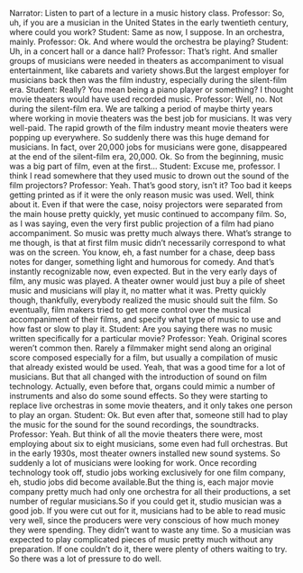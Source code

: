 
Narrator: Listen to part of a lecture in a music history class.
Professor: So, uh, if you are a musician in the United States in the early twentieth century, where could you work?
Student: Same as now, I suppose. In an orchestra, mainly.
Professor: Ok. And where would the orchestra be playing?
Student: Uh, in a concert hall or a dance hall?
Professor: That’s right. And smaller groups of musicians were needed in theaters as accompaniment to visual entertainment, like cabarets and variety shows.But the largest employer for musicians back then was the film industry, especially during the silent-film era.
Student: Really? You mean being a piano player or something? I thought movie theaters would have used recorded music.
Professor: Well, no. Not during the silent-film era. We are talking a period of maybe thirty years where working in movie theaters was the best job for musicians. It was very well-paid. The rapid growth of the film industry meant movie theaters were popping up everywhere. So suddenly there was this huge demand for musicians. In fact, over 20,000 jobs for musicians were gone, disappeared at the end of the silent-film era, 20,000. Ok. So from the beginning, music was a big part of film, even at the first…
Student: Excuse me, professor. I think I read somewhere that they used music to drown out the sound of the film projectors?
Professor: Yeah. That’s good story, isn’t it? Too bad it keeps getting printed as if it were the only reason music was used. Well, think about it. Even if that were the case, noisy projectors were separated from the main house pretty quickly, yet music continued to accompany film. So, as I was saying, even the very first public projection of a film had piano accompaniment. So music was pretty much always there. What’s strange to me though, is that at first film music didn’t necessarily correspond to what was on the screen. You know, eh, a fast number for a chase, deep bass notes for danger, something light and humorous for comedy. And that’s instantly recognizable now, even expected. But in the very early days of film, any music was played. A theater owner would just buy a pile of sheet music and musicians will play it, no matter what it was. Pretty quickly though, thankfully, everybody realized the music should suit the film. So eventually, film makers tried to get more control over the musical accompaniment of their films, and specify what type of music to use and how fast or slow to play it.
Student: Are you saying there was no music written specifically for a particular movie?
Professor: Yeah. Original scores weren’t common then. Rarely a filmmaker might send along an original score composed especially for a film, but usually a compilation of music that already existed would be used. Yeah, that was a good time for a lot of musicians. But that all changed with the introduction of sound on film technology. Actually, even before that, organs could mimic a number of instruments and also do some sound effects. So they were starting to replace live orchestras in some movie theaters, and it only takes one person to play an organ.
Student: Ok. But even after that, someone still had to play the music for the sound for the sound recordings, the soundtracks.
Professor: Yeah. But think of all the movie theaters there were, most employing about six to eight musicians, some even had full orchestras. But in the early 1930s, most theater owners installed new sound systems. So suddenly a lot of musicians were looking for work. Once recording technology took off, studio jobs working exclusively for one film company, eh, studio jobs did become available.But the thing is, each major movie company pretty much had only one orchestra for all their productions, a set number of regular musicians.So if you could get it, studio musician was a good job. If you were cut out for it, musicians had to be able to read music very well, since the producers were very conscious of how much money they were spending. They didn’t want to waste any time. So a musician was expected to play complicated pieces of music pretty much without any preparation. If one couldn’t do it, there were plenty of others waiting to try. So there was a lot of pressure to do well.